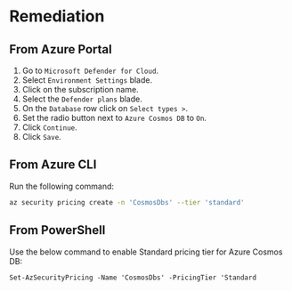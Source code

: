 # Remediation

## From Azure Portal

1. Go to `Microsoft Defender for Cloud`.
2. Select `Environment Settings` blade.
3. Click on the subscription name.
4. Select the `Defender plans` blade.
5. On the `Database` row click on `Select types >`.
6. Set the radio button next to `Azure Cosmos DB` to `On`.
7. Click `Continue`.
8. Click `Save`.

## From Azure CLI

Run the following command:

```sh
az security pricing create -n 'CosmosDbs' --tier 'standard'
```

## From PowerShell

Use the below command to enable Standard pricing tier for Azure Cosmos DB:

```ps
Set-AzSecurityPricing -Name 'CosmosDbs' -PricingTier 'Standard
```
